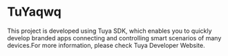 # TuYaqwq
This project is developed using Tuya SDK, which enables you to quickly develop branded apps connecting and controlling smart scenarios of many devices.For more information, please check Tuya Developer Website.
